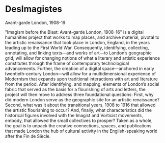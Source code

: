 # DesImagistes
Avant-garde London, 1908-16

"Imagism before the Blast: Avant-garde London, 1908-16" is a digital humanities project that works to map places, and archive material, pivotal to the artistic renaissance that took place in London, England, in the years leading up to the First World War. Consequently, identifying, collecting, annotating, and linking texts—and works of art—to London’s geographic grid, will allow for changing notions of what a literary and artistic experience constitutes through the frame of contemporary technological advancements. Further, the creation of a digital space—anchored in early twentieth-century London—will allow for a multidimensional experience of Modernism that expands upon traditional interactions with art and literature from the period. After identifying, and mapping, elements of London’s social fabric that served as the basis for a flourishing of arts and letters, the project will then move to address three foundational questions: First, why did modern London serve as the geographic site for an artistic renaissance? Second, what was it about the transitional years, 1908 to 1916 that allowed the artistic flourishing to occur? And, finally, what characteristics did the historical figures involved with the Imagist and Vorticist movements, embody, that allowed the small collectives to prosper? Taken as a whole, the goal is to unpack the creative connections, spaces, and publications that made London the hub of cultural activity in the English-speaking world after the Fin de Siècle.
